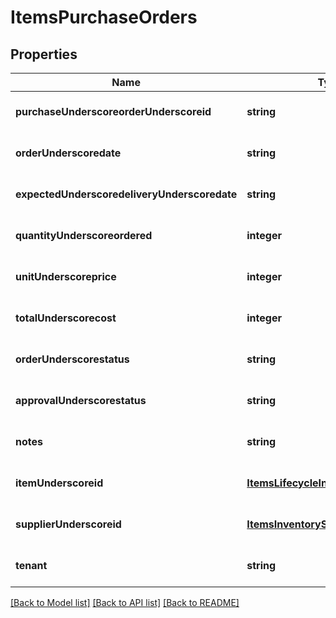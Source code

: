 # ItemsPurchaseOrders

## Properties
Name | Type | Description | Notes
------------ | ------------- | ------------- | -------------
**purchaseUnderscoreorderUnderscoreid** | **string** |  | [optional] [default to null]
**orderUnderscoredate** | **string** |  | [optional] [default to null]
**expectedUnderscoredeliveryUnderscoredate** | **string** |  | [optional] [default to null]
**quantityUnderscoreordered** | **integer** |  | [optional] [default to null]
**unitUnderscoreprice** | **integer** |  | [optional] [default to null]
**totalUnderscorecost** | **integer** |  | [optional] [default to null]
**orderUnderscorestatus** | **string** |  | [optional] [default to null]
**approvalUnderscorestatus** | **string** |  | [optional] [default to null]
**notes** | **string** |  | [optional] [default to null]
**itemUnderscoreid** | [**ItemsLifecycleInventoryProductId**](ItemsLifecycleInventoryProductId.md) |  | [optional] [default to null]
**supplierUnderscoreid** | [**ItemsInventorySupplierId**](ItemsInventorySupplierId.md) |  | [optional] [default to null]
**tenant** | **string** |  | [optional] [default to null]

[[Back to Model list]](../README.md#documentation-for-models) [[Back to API list]](../README.md#documentation-for-api-endpoints) [[Back to README]](../README.md)



